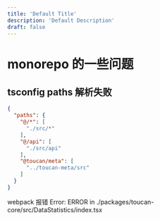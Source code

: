 ```yaml
---
title: 'Default Title'
description: 'Default Description'
draft: false
---
```


<!--
 * @Author: shawicx d35f3153@proton.me
 * @Date: 2024-06-23 01:01:02
 * @LastEditors: shawicx d35f3153@proton.me
 * @LastEditTime: 2025-08-09 09:49:33
 * @Description: 
-->
# monorepo 的一些问题
## tsconfig paths 解析失败

```json
{
  "paths": {
    "@/*": [
      "./src/*"
    ],
    "@/api": [
      "./src/api"
    ],
    "@toucan/meta": [
      "../toucan-meta/src"
    ]
  }
}
```

webpack 报错 Error: ERROR in ./packages/toucan-core/src/DataStatistics/index.tsx
